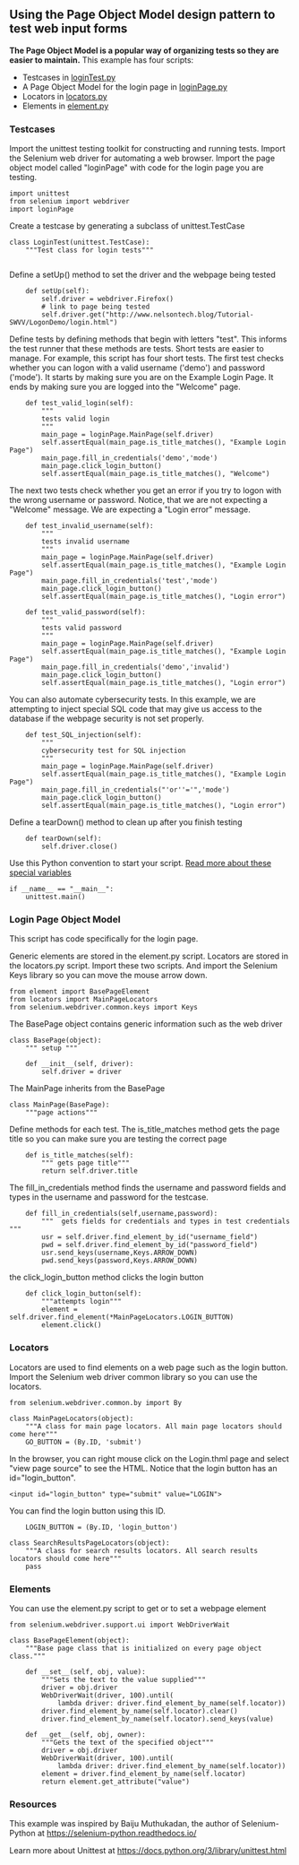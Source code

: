 ## Using the Page Object Model design pattern to test web input forms

**The Page Object Model is a popular way of organizing tests so they are easier to maintain.**  This example has four scripts:

 - Testcases in [loginTest.py](code/02-generic-pom-example/loginTest.py)
 - A Page Object Model for the login page in [loginPage.py](code/02-generic-pom-example/loginPage.py)
 - Locators in [locators.py](code/02-generic-pom-example/locators.py)
 - Elements in [element.py](code/02-generic-pom-example/element.py)

### Testcases

Import the unittest testing toolkit for constructing and running tests.  Import the Selenium web driver for automating a web browser.  Import the page object model called "loginPage" with code for the login page you are testing.

```
import unittest
from selenium import webdriver
import loginPage
```

Create a testcase by generating a subclass of unittest.TestCase

```
class LoginTest(unittest.TestCase):
    """Test class for login tests"""
    
```
Define a setUp() method to set the driver and the webpage being tested

```
    def setUp(self):
        self.driver = webdriver.Firefox()
        # link to page being tested
        self.driver.get("http://www.nelsontech.blog/Tutorial-SWVV/LogonDemo/login.html")
```
Define tests by defining methods that begin with letters "test".  This informs the test runner that these methods are tests.  Short tests are easier to manage.  For example, this script has four short tests.  The first test checks whether you can logon with a valid username ('demo') and password ('mode').  It starts by making sure you are on the Example Login Page.  It ends by making sure you are logged into the "Welcome" page.
```
    def test_valid_login(self):
        """
        tests valid login
        """
        main_page = loginPage.MainPage(self.driver)
        self.assertEqual(main_page.is_title_matches(), "Example Login Page")
        main_page.fill_in_credentials('demo','mode')
        main_page.click_login_button()
        self.assertEqual(main_page.is_title_matches(), "Welcome")
```
The next two tests check whether you get an error if you try to logon with the wrong username or password.  Notice, that we are not expecting a "Welcome" message.  We are expecting a "Login error" message.
```
    def test_invalid_username(self):
        """
        tests invalid username
        """
        main_page = loginPage.MainPage(self.driver)
        self.assertEqual(main_page.is_title_matches(), "Example Login Page")
        main_page.fill_in_credentials('test','mode')
        main_page.click_login_button()
        self.assertEqual(main_page.is_title_matches(), "Login error")

    def test_valid_password(self):
        """
        tests valid password
        """
        main_page = loginPage.MainPage(self.driver)
        self.assertEqual(main_page.is_title_matches(), "Example Login Page")
        main_page.fill_in_credentials('demo','invalid')
        main_page.click_login_button()
        self.assertEqual(main_page.is_title_matches(), "Login error")
```
You can also automate cybersecurity tests.  In this example, we are attempting to inject special SQL code that may give us access to the database if the webpage security is not set properly.  
```
    def test_SQL_injection(self):
        """
        cybersecurity test for SQL injection
        """
        main_page = loginPage.MainPage(self.driver)
        self.assertEqual(main_page.is_title_matches(), "Example Login Page")
        main_page.fill_in_credentials("'or''='",'mode')
        main_page.click_login_button()
        self.assertEqual(main_page.is_title_matches(), "Login error")
```
Define a tearDown() method to clean up after you finish testing
```
    def tearDown(self):
        self.driver.close()
```
Use this Python convention to start your script.  [Read more about these special variables](https://stackoverflow.com/questions/419163/what-does-if-name-main-do)
```
if __name__ == "__main__":
    unittest.main()
```    

### Login Page Object Model

This script has code specifically for the login page.

Generic elements are stored in the element.py script.  Locators are stored in the locators.py script.  Import these two scripts.  And import the Selenium Keys library so you can move the mouse arrow down.

```
from element import BasePageElement
from locators import MainPageLocators
from selenium.webdriver.common.keys import Keys
```
The BasePage object contains generic information such as the web driver
```
class BasePage(object):
    """ setup """

    def __init__(self, driver):
        self.driver = driver
```
The MainPage inherits from the BasePage
```
class MainPage(BasePage):
    """page actions"""

```
Define methods for each test.  The is_title_matches method gets the page title so you can make sure you are testing the correct page
```
    def is_title_matches(self):
        """ gets page title"""
        return self.driver.title
```
The fill_in_credentials method finds the username and password fields and types in the username and password for the testcase.  
```
    def fill_in_credentials(self,username,password):
        """  gets fields for credentials and types in test credentials """
        usr = self.driver.find_element_by_id("username_field")
        pwd = self.driver.find_element_by_id("password_field")
        usr.send_keys(username,Keys.ARROW_DOWN)
        pwd.send_keys(password,Keys.ARROW_DOWN)
```
the click_login_button method clicks the login button
```
    def click_login_button(self):
        """attempts login"""
        element = self.driver.find_element(*MainPageLocators.LOGIN_BUTTON)
        element.click()
```
### Locators

Locators are used to find elements on a web page such as the login button.  Import the Selenium web driver common library so you can use the locators.  
```
from selenium.webdriver.common.by import By

class MainPageLocators(object):
    """A class for main page locators. All main page locators should come here"""
    GO_BUTTON = (By.ID, 'submit')
```
In the browser, you can right mouse click on the Login.thml page and select "view page source" to see the HTML.  Notice that the login button has an id="login_button".
```
<input id="login_button" type="submit" value="LOGIN">
```
You can find the login button using this ID.
```    
    LOGIN_BUTTON = (By.ID, 'login_button')

class SearchResultsPageLocators(object):
    """A class for search results locators. All search results locators should come here"""
    pass
```
 
 ### Elements
You can use the element.py script to get or to set a webpage element

```
from selenium.webdriver.support.ui import WebDriverWait

class BasePageElement(object):
    """Base page class that is initialized on every page object class."""

    def __set__(self, obj, value):
        """Sets the text to the value supplied"""
        driver = obj.driver
        WebDriverWait(driver, 100).until(
            lambda driver: driver.find_element_by_name(self.locator))
        driver.find_element_by_name(self.locator).clear()
        driver.find_element_by_name(self.locator).send_keys(value)

    def __get__(self, obj, owner):
        """Gets the text of the specified object"""
        driver = obj.driver
        WebDriverWait(driver, 100).until(
            lambda driver: driver.find_element_by_name(self.locator))
        element = driver.find_element_by_name(self.locator)
        return element.get_attribute("value")
```
 
### Resources

This example was inspired by Baiju Muthukadan, the author of Selenium-Python at https://selenium-python.readthedocs.io/

Learn more about Unittest at https://docs.python.org/3/library/unittest.html
